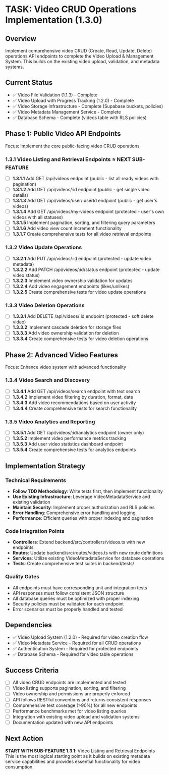 # TASK: Video CRUD Operations Implementation (1.3.0)

## Overview
Implement comprehensive video CRUD (Create, Read, Update, Delete) operations API endpoints to complete the Video Upload & Management System. This builds on the existing video upload, validation, and metadata systems.

## Current Status
- ✅ Video File Validation (1.1.3) - Complete
- ✅ Video Upload with Progress Tracking (1.2.0) - Complete  
- ✅ Video Storage Infrastructure - Complete (Supabase buckets, policies)
- ✅ Video Metadata Management Service - Complete
- ✅ Database Schema - Complete (videos table with RLS policies)

## Phase 1: Public Video API Endpoints
Focus: Implement the core public-facing video CRUD operations

### 1.3.1 Video Listing and Retrieval Endpoints ⭐ **NEXT SUB-FEATURE**
- [ ] **1.3.1.1** Add GET /api/videos endpoint (public - list all ready videos with pagination)
- [ ] **1.3.1.2** Add GET /api/videos/:id endpoint (public - get single video details)
- [ ] **1.3.1.3** Add GET /api/videos/user/:userId endpoint (public - get user's videos)
- [ ] **1.3.1.4** Add GET /api/videos/my-videos endpoint (protected - user's own videos with all statuses)
- [ ] **1.3.1.5** Implement pagination, sorting, and filtering query parameters
- [ ] **1.3.1.6** Add video view count increment functionality
- [ ] **1.3.1.7** Create comprehensive tests for all video retrieval endpoints

### 1.3.2 Video Update Operations
- [ ] **1.3.2.1** Add PUT /api/videos/:id endpoint (protected - update video metadata)
- [ ] **1.3.2.2** Add PATCH /api/videos/:id/status endpoint (protected - update video status)
- [ ] **1.3.2.3** Implement video ownership validation for updates
- [ ] **1.3.2.4** Add video engagement endpoints (likes/unlikes)
- [ ] **1.3.2.5** Create comprehensive tests for video update operations

### 1.3.3 Video Deletion Operations
- [ ] **1.3.3.1** Add DELETE /api/videos/:id endpoint (protected - soft delete video)
- [ ] **1.3.3.2** Implement cascade deletion for storage files
- [ ] **1.3.3.3** Add video ownership validation for deletion
- [ ] **1.3.3.4** Create comprehensive tests for video deletion operations

## Phase 2: Advanced Video Features
Focus: Enhance video system with advanced functionality

### 1.3.4 Video Search and Discovery
- [ ] **1.3.4.1** Add GET /api/videos/search endpoint with text search
- [ ] **1.3.4.2** Implement video filtering by duration, format, date
- [ ] **1.3.4.3** Add video recommendations based on user activity
- [ ] **1.3.4.4** Create comprehensive tests for search functionality

### 1.3.5 Video Analytics and Reporting
- [ ] **1.3.5.1** Add GET /api/videos/:id/analytics endpoint (owner only)
- [ ] **1.3.5.2** Implement video performance metrics tracking
- [ ] **1.3.5.3** Add user video statistics dashboard endpoint
- [ ] **1.3.5.4** Create comprehensive tests for analytics endpoints

## Implementation Strategy

### Technical Requirements
- **Follow TDD Methodology**: Write tests first, then implement functionality
- **Use Existing Infrastructure**: Leverage VideoMetadataService and existing validation
- **Maintain Security**: Implement proper authorization and RLS policies
- **Error Handling**: Comprehensive error handling and logging
- **Performance**: Efficient queries with proper indexing and pagination

### Code Integration Points
- **Controllers**: Extend backend/src/controllers/videos.ts with new endpoints
- **Routes**: Update backend/src/routes/videos.ts with new route definitions
- **Services**: Utilize existing VideoMetadataService for database operations
- **Tests**: Create comprehensive test suites in backend/tests/

### Quality Gates
- All endpoints must have corresponding unit and integration tests
- API responses must follow consistent JSON structure
- All database queries must be optimized with proper indexing
- Security policies must be validated for each endpoint
- Error scenarios must be properly handled and tested

## Dependencies
- ✅ Video Upload System (1.2.0) - Required for video creation flow
- ✅ Video Metadata Service - Required for all CRUD operations
- ✅ Authentication System - Required for protected endpoints
- ✅ Database Schema - Required for video table operations

## Success Criteria
- [ ] All video CRUD endpoints are implemented and tested
- [ ] Video listing supports pagination, sorting, and filtering
- [ ] Video ownership and permissions are properly enforced
- [ ] API follows RESTful conventions and returns consistent responses
- [ ] Comprehensive test coverage (>90%) for all new endpoints
- [ ] Performance benchmarks met for video listing queries
- [ ] Integration with existing video upload and validation systems
- [ ] Documentation updated with new API endpoints

## Next Action
**START WITH SUB-FEATURE 1.3.1**: Video Listing and Retrieval Endpoints
This is the most logical starting point as it builds on existing metadata service capabilities and provides essential functionality for video consumption.